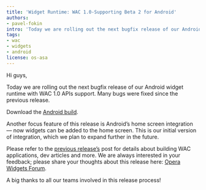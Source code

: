```yaml
---
title: 'Widget Runtime: WAC 1.0-Supporting Beta 2 for Android'
authors:
- pavel-fokin
intro: 'Today we are rolling out the next bugfix release of our Android widget runtime with WAC 1.0 APIs support.'
tags:
- wac
- widgets
- android
license: os-asa
---
```


Hi guys,

Today we are rolling out the next bugfix release of our Android widget runtime with WAC 1.0 APIs support. Many bugs were fixed since the previous release.

Download the [Android build][1].

[1]: http://www.opera.com/download/get.pl?sub=++++&id=33405&location=270&nothanks=yes

Another focus feature of this release is Android’s home screen integration — now widgets can be added to the home screen. This is our initial version of integration, which we plan to expand further in the future.

Please refer to the [previous release’s][2] post for details about building WAC applications, dev articles and more. We are always interested in your feedback; please share your thoughts about this release here: [Opera Widgets Forum][3].

[2]: /articles/widgets-runtime-wac-1.0-beta-for-android/
[3]: http://my.opera.com/community/forums/forum.dml?id=1296

A big thanks to all our teams involved in this release process!
